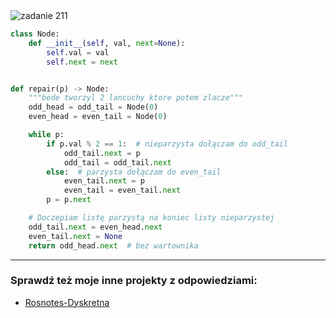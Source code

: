 <picture>
  <source srcset="../../srt/zbior_zadan/211.png" media="(prefers-color-scheme: light)">
  <source srcset="../../srt/zbior_zadan/black_211.png" media="(prefers-color-scheme: dark)">
  <img src="../../srt/zbior_zadan/black_211.png" alt="zadanie 211">
</picture>

```python
class Node:
    def __init__(self, val, next=None):
        self.val = val
        self.next = next


def repair(p) -> Node:
    """bede tworzyl 2 lancuchy ktore potem zlacze"""
    odd_head = odd_tail = Node(0)
    even_head = even_tail = Node(0)

    while p:
        if p.val % 2 == 1:  # nieparzysta dołączam do odd_tail
            odd_tail.next = p
            odd_tail = odd_tail.next
        else:  # parzysta dołączam do even_tail
            even_tail.next = p
            even_tail = even_tail.next
        p = p.next

    # Doczepiam listę parzystą na koniec listy nieparzystej
    odd_tail.next = even_head.next
    even_tail.next = None
    return odd_head.next  # bez wartownika
```

---
### Sprawdź też moje inne projekty z odpowiedziami:
- [Rosnotes-Dyskretna](https://github.com/kamilGie/Rosnotes-Dyskretna)
